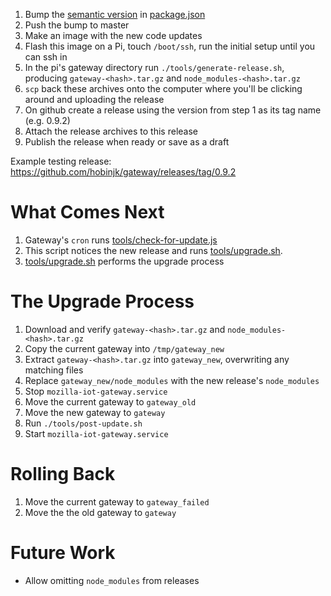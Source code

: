 1. Bump the [semantic version](http://semver.org/) in [package.json](https://github.com/mozilla-iot/gateway/blob/master/package.json)
2. Push the bump to master
3. Make an image with the new code updates
4. Flash this image on a Pi, touch `/boot/ssh`, run the initial setup until you can ssh in
5. In the pi's gateway directory run `./tools/generate-release.sh`, producing `gateway-<hash>.tar.gz`
   and `node_modules-<hash>.tar.gz`
6. `scp` back these archives onto the computer where you'll be clicking around and uploading the release
7. On github create a release using the version from step 1 as its tag name (e.g. 0.9.2)
8. Attach the release archives to this release
9. Publish the release when ready or save as a draft

Example testing release: https://github.com/hobinjk/gateway/releases/tag/0.9.2

# What Comes Next
1. Gateway's `cron` runs [tools/check-for-update.js](https://github.com/mozilla-iot/gateway/blob/master/tools/check-for-update.js)
2. This script notices the new release and runs [tools/upgrade.sh](https://github.com/mozilla-iot/gateway/blob/master/tools/upgrade.sh).
3. [tools/upgrade.sh](https://github.com/mozilla-iot/gateway/blob/master/tools/upgrade.sh) performs the upgrade process

# The Upgrade Process
1. Download and verify `gateway-<hash>.tar.gz`
   and `node_modules-<hash>.tar.gz`
4. Copy the current gateway into `/tmp/gateway_new`
5. Extract `gateway-<hash>.tar.gz` into `gateway_new`, overwriting any matching
   files
6. Replace `gateway_new/node_modules` with the new release's `node_modules`
7. Stop `mozilla-iot-gateway.service`
8. Move the current gateway to `gateway_old`
9. Move the new gateway to `gateway`
10. Run `./tools/post-update.sh`
11. Start `mozilla-iot-gateway.service`

# Rolling Back
1. Move the current gateway to `gateway_failed`
2. Move the the old gateway to `gateway`

# Future Work
- Allow omitting `node_modules` from releases
